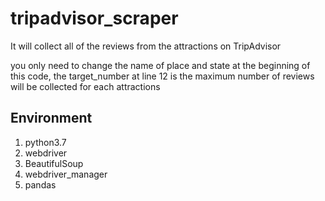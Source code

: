 # tripadvisor_scraper

It will collect all of the reviews from the attractions on TripAdvisor

you only need to change the name of place and state at the beginning of this code, the target_number at line 12 is the maximum number of reviews will be collected for each attractions 

## Environment

1. python3.7
2. webdriver
3. BeautifulSoup
4. webdriver_manager
5. pandas
